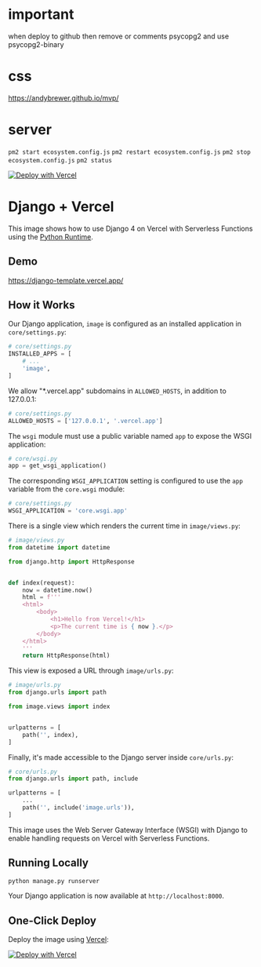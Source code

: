# important

when deploy to github then remove or comments psycopg2 and use psycopg2-binary

# css

https://andybrewer.github.io/mvp/


# server

`pm2 start ecosystem.config.js`
`pm2 restart ecosystem.config.js`
`pm2 stop ecosystem.config.js`
`pm2 status`




















[![Deploy with Vercel](https://vercel.com/button)](https://vercel.com/new/clone?repository-url=https%3A%2F%2Fgithub.com%2Fvercel%2Fimages%2Ftree%2Fmain%2Fpython%2Fdjango&demo-title=Django%20%2B%20Vercel&demo-description=Use%20Django%204%20on%20Vercel%20with%20Serverless%20Functions%20using%20the%20Python%20Runtime.&demo-url=https%3A%2F%2Fdjango-template.vercel.app%2F&demo-image=https://assets.vercel.com/image/upload/v1669994241/random/django.png)

# Django + Vercel

This image shows how to use Django 4 on Vercel with Serverless Functions using the [Python Runtime](https://vercel.com/docs/concepts/functions/serverless-functions/runtimes/python).

## Demo

https://django-template.vercel.app/

## How it Works

Our Django application, `image` is configured as an installed application in `core/settings.py`:

```python
# core/settings.py
INSTALLED_APPS = [
    # ...
    'image',
]
```

We allow "\*.vercel.app" subdomains in `ALLOWED_HOSTS`, in addition to 127.0.0.1:

```python
# core/settings.py
ALLOWED_HOSTS = ['127.0.0.1', '.vercel.app']
```

The `wsgi` module must use a public variable named `app` to expose the WSGI application:

```python
# core/wsgi.py
app = get_wsgi_application()
```

The corresponding `WSGI_APPLICATION` setting is configured to use the `app` variable from the `core.wsgi` module:

```python
# core/settings.py
WSGI_APPLICATION = 'core.wsgi.app'
```

There is a single view which renders the current time in `image/views.py`:

```python
# image/views.py
from datetime import datetime

from django.http import HttpResponse


def index(request):
    now = datetime.now()
    html = f'''
    <html>
        <body>
            <h1>Hello from Vercel!</h1>
            <p>The current time is { now }.</p>
        </body>
    </html>
    '''
    return HttpResponse(html)
```

This view is exposed a URL through `image/urls.py`:

```python
# image/urls.py
from django.urls import path

from image.views import index


urlpatterns = [
    path('', index),
]
```

Finally, it's made accessible to the Django server inside `core/urls.py`:

```python
# core/urls.py
from django.urls import path, include

urlpatterns = [
    ...
    path('', include('image.urls')),
]
```

This image uses the Web Server Gateway Interface (WSGI) with Django to enable handling requests on Vercel with Serverless Functions.

## Running Locally

```bash
python manage.py runserver
```

Your Django application is now available at `http://localhost:8000`.

## One-Click Deploy

Deploy the image using [Vercel](https://vercel.com?utm_source=github&utm_medium=readme&utm_campaign=vercel-images):

[![Deploy with Vercel](https://vercel.com/button)](https://vercel.com/new/clone?repository-url=https%3A%2F%2Fgithub.com%2Fvercel%2Fimages%2Ftree%2Fmain%2Fpython%2Fdjango&demo-title=Django%20%2B%20Vercel&demo-description=Use%20Django%204%20on%20Vercel%20with%20Serverless%20Functions%20using%20the%20Python%20Runtime.&demo-url=https%3A%2F%2Fdjango-template.vercel.app%2F&demo-image=https://assets.vercel.com/image/upload/v1669994241/random/django.png)
